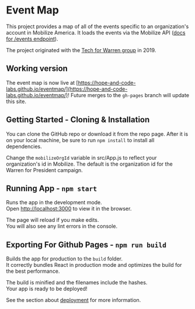 # Event Map

This project provides a map of all of the events specific to an organization's account in Mobilize America. It loads the events via the Mobilize API ([docs for /events endpoint](https://github.com/mobilizeamerica/api#request-2)).

The project originated with the [Tech for Warren group](https://github.com/techforwarren/eventmap) in 2019.

## Working version

The event map is now live at [https://hope-and-code-labs.github.io/eventmap/](https://hope-and-code-labs.github.io/eventmap/)! Future merges to the `gh-pages` branch will update this site.

## Getting Started - Cloning & Installation

You can clone the GitHub repo or download it from the repo page. After it is on your local machine, be sure to run `npm install` to install all dependencies.

Change the `mobilizeOrgId` variable in src/App.js to reflect your organization's id in Mobilize. The default is the organization id for the Warren for President campaign.

## Running App - `npm start`

Runs the app in the development mode.<br>
Open [http://localhost:3000](http://localhost:3000) to view it in the browser.

The page will reload if you make edits.<br>
You will also see any lint errors in the console.

## Exporting For Github Pages - `npm run build`

Builds the app for production to the `build` folder.<br>
It correctly bundles React in production mode and optimizes the build for the best performance.

The build is minified and the filenames include the hashes.<br>
Your app is ready to be deployed!

See the section about [deployment](https://facebook.github.io/create-react-app/docs/deployment) for more information.
